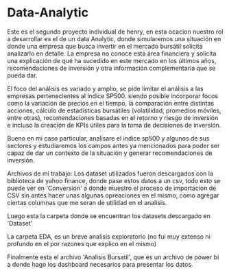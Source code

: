 # Data-Analytic

Este es el segundo proyecto individual de henry, en esta ocacion nuestro rol a desarrollar es el de un data Analytic, donde simularemos una situación en donde una
empresa que busca invertir en el mercado bursátil solicita analizarlo en detalle. La empresa no conoce esta área financiera y solicita una 
explicación de qué ha sucedido en este mercado en los últimos años, recomendaciones de inversión y otra información complementaria que se pueda dar.

El foco del análisis es variado y amplio, se pide limitar el análisis a las empresas pertenecientes al índice SP500. siendo posible incorporar focos como la variación 
de precios en el tiempo, la comparación entre distintas acciones, cálculo de estadísticas bursátiles (volatilidad, promedios móviles, entre otras),
recomendaciones basadas en el retorno y riesgo de inversión e incluso la creación de KPIs útiles para la toma de decisiones de inversión.

Bueno en mi caso particular, analisare el indice sp500 y algunos de sus sectores y estudiaremos los campos antes ya mencionados para poder 
ser capaz de dar un contexto de la situación y generar recomendaciones de inversión.

Archivos de mi trabajo:
Los dataset utilizados fueron descargados con la biblioteca de yahoo finance, donde pase estos datos a un csv, todo esto se puede ver en 'Conversion'
a donde muestro el proceso de importacion de CSV sin antes hacer unas algunas opreaciones en el mismo, como agregar ciertas columnas que me seran de utilidad
en el analisis.

Luego esta la carpeta donde se encuentran los datasets descargado en 'Dataset'

La carpeta EDA, es un breve analisis exploratorio (no fui muy extenso ni profundo en el por razones que explico en el mismo)

Finalmente esta el archivo 'Analisis Bursatil', que es un archivo de power bi a donde hago los dashboard necesarios para presentar los datos.
